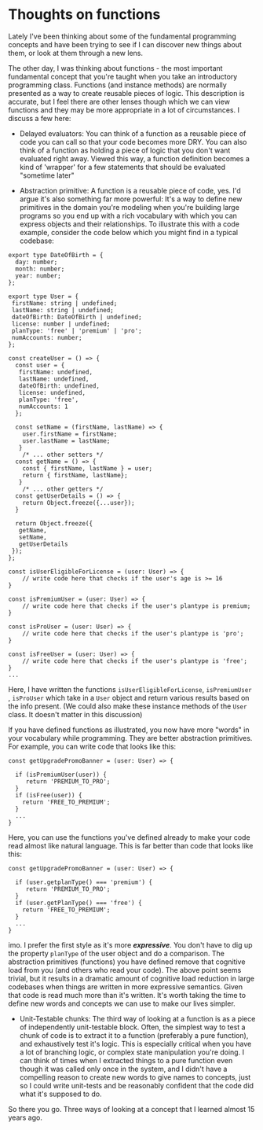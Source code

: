 # Thoughts on functions

Lately I've been thinking about some of the fundamental programming concepts
and have been trying to see if I can discover new things about them, or look at
them through a new lens.

The other day, I was thinking about functions - the most important fundamental
concept that you're taught when you take an introductory programming class.
Functions (and instance methods) are normally presented as a way to create
reusable pieces of logic. This description is accurate, but I feel there are
other lenses though which we can view functions and they may be more
appropriate in a lot of circumstances. I discuss a few here:

- Delayed evaluators: You can think of a function as a reusable piece of code you
can call so that your code becomes more DRY. You can also think of a function
as holding a piece of logic that you don't want evaluated right away.
Viewed this way, a function definition becomes a kind of 'wrapper' for a few
statements that should be evaluated "sometime later"

- Abstraction primitive: A function is a reusable piece of code, yes. I'd argue
it's also something far more powerful: It's a way to define new primitives
in the domain you're modeling when you're building large programs so you
end up with a rich vocabulary with which you can express objects and their
relationships. To illustrate this with a code example, consider the code below
which you might find in a typical codebase:

```
export type DateOfBirth = {
  day: number;
  month: number;
  year: number;
};

export type User = {
 firstName: string | undefined;
 lastName: string | undefined;
 dateOfBirth: DateOfBirth | undefined;
 license: number | undefined;
 planType: 'free' | 'premium' | 'pro';
 numAccounts: number;
};

const createUser = () => {
  const user = {
   firstName: undefined,
   lastName: undefined,
   dateOfBirth: undefined,
   license: undefined,
   planType: 'free',
   numAccounts: 1
  };

  const setName = (firstName, lastName) => {
    user.firstName = firstName;
    user.lastName = lastName;
   }
    /* ... other setters */
  const getName = () => {
    const { firstName, lastName } = user;
    return { firstName, lastName};
   }
    /* ... other getters */
  const getUserDetails = () => {
    return Object.freeze({...user});
  }

  return Object.freeze({
   getName,
   setName,
   getUserDetails
 });
};

const isUserEligibleForLicense = (user: User) => {
    // write code here that checks if the user's age is >= 16
}

const isPremiumUser = (user: User) => {
    // write code here that checks if the user's plantype is premium;
}

const isProUser = (user: User) => {
    // write code here that checks if the user's plantype is 'pro';
}

const isFreeUser = (user: User) => {
    // write code here that checks if the user's plantype is 'free';
}
...
```

Here, I have written the functions `isUserEligibleForLicense`, `isPremiumUser` , `isProUser` which take in a `User` object and return various results based on
the info present. (We could also make these instance methods of the `User` class. It doesn't matter in this discussion)

If you have defined functions as illustrated, you now have more "words" in
your vocabulary while programming. They are better abstraction primitives. For
example, you can write code that looks like this:

```
const getUpgradePromoBanner = (user: User) => {

  if (isPremiumUser(user)) {
     return 'PREMIUM_TO_PRO';
  }
  if (isFree(user)) {
    return 'FREE_TO_PREMIUM';
  }
  ...
}

```


Here, you can use the functions you've defined already to make your code read
almost like natural language. This is far better than code that looks like this:

```
const getUpgradePromoBanner = (user: User) => {

  if (user.getplanType() === 'premium') {
     return 'PREMIUM_TO_PRO';
  }
  if (user.getPlanType() === 'free') {
    return 'FREE_TO_PREMIUM';
  }
  ...
}
```

imo. I prefer the first style as it's more **_expressive_**. You don't have to
dig up the property `planType` of the user object and do a comparison. The
abstraction primitives (functions) you have defined remove that cognitive load
from you (and others who read your code).
The above point seems trivial, but it results in a dramatic amount of cognitive
load reduction in large codebases when things are written in more expressive
semantics. Given that code is read much more than it's written. It's worth taking
the time to define new words and concepts we can use to make our lives simpler.

- Unit-Testable chunks: The third way of looking at a function is as a piece of
independently unit-testable block. Often, the simplest way to test a chunk of
code is to extract it to a function (preferably a pure function), and exhaustively
test it's logic. This is especially critical when you have a lot of branching
logic, or complex state manipulation you're doing. I can think of times when
I extracted things to a pure function even though it was called only once in
the system, and I didn't have a compelling reason to create new words to give
names to concepts, just so I could write unit-tests and be reasonably confident
that the code did what it's supposed to do.

So there you go. Three ways of looking at a concept that I learned almost 15 years
ago.
